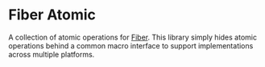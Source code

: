 # Fiber Atomic
A collection of atomic operations for [Fiber](https://github.com/carterww/fiber). This
library simply hides atomic operations behind a common macro interface to support
implementations across multiple platforms.
